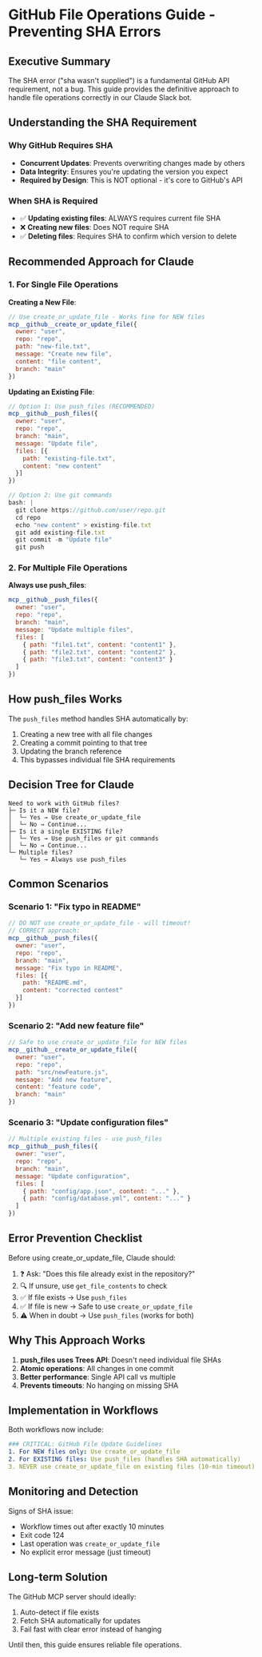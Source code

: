 # GitHub File Operations Guide - Preventing SHA Errors

## Executive Summary

The SHA error ("sha wasn't supplied") is a fundamental GitHub API requirement, not a bug. This guide provides the definitive approach to handle file operations correctly in our Claude Slack bot.

## Understanding the SHA Requirement

### Why GitHub Requires SHA
- **Concurrent Updates**: Prevents overwriting changes made by others
- **Data Integrity**: Ensures you're updating the version you expect
- **Required by Design**: This is NOT optional - it's core to GitHub's API

### When SHA is Required
- ✅ **Updating existing files**: ALWAYS requires current file SHA
- ❌ **Creating new files**: Does NOT require SHA
- ✅ **Deleting files**: Requires SHA to confirm which version to delete

## Recommended Approach for Claude

### 1. For Single File Operations

**Creating a New File**:
```javascript
// Use create_or_update_file - Works fine for NEW files
mcp__github__create_or_update_file({
  owner: "user",
  repo: "repo",
  path: "new-file.txt",
  message: "Create new file",
  content: "file content",
  branch: "main"
})
```

**Updating an Existing File**:
```javascript
// Option 1: Use push_files (RECOMMENDED)
mcp__github__push_files({
  owner: "user",
  repo: "repo",
  branch: "main",
  message: "Update file",
  files: [{
    path: "existing-file.txt",
    content: "new content"
  }]
})

// Option 2: Use git commands
bash: |
  git clone https://github.com/user/repo.git
  cd repo
  echo "new content" > existing-file.txt
  git add existing-file.txt
  git commit -m "Update file"
  git push
```

### 2. For Multiple File Operations

**Always use push_files**:
```javascript
mcp__github__push_files({
  owner: "user",
  repo: "repo",
  branch: "main",
  message: "Update multiple files",
  files: [
    { path: "file1.txt", content: "content1" },
    { path: "file2.txt", content: "content2" },
    { path: "file3.txt", content: "content3" }
  ]
})
```

## How push_files Works

The `push_files` method handles SHA automatically by:
1. Creating a new tree with all file changes
2. Creating a commit pointing to that tree
3. Updating the branch reference
4. This bypasses individual file SHA requirements

## Decision Tree for Claude

```
Need to work with GitHub files?
├─ Is it a NEW file?
│  └─ Yes → Use create_or_update_file
│  └─ No → Continue...
├─ Is it a single EXISTING file?
│  └─ Yes → Use push_files or git commands
│  └─ No → Continue...
└─ Multiple files?
   └─ Yes → Always use push_files
```

## Common Scenarios

### Scenario 1: "Fix typo in README"
```javascript
// DO NOT use create_or_update_file - will timeout!
// CORRECT approach:
mcp__github__push_files({
  owner: "user",
  repo: "repo",
  branch: "main",
  message: "Fix typo in README",
  files: [{
    path: "README.md",
    content: "corrected content"
  }]
})
```

### Scenario 2: "Add new feature file"
```javascript
// Safe to use create_or_update_file for NEW files
mcp__github__create_or_update_file({
  owner: "user",
  repo: "repo",
  path: "src/newFeature.js",
  message: "Add new feature",
  content: "feature code",
  branch: "main"
})
```

### Scenario 3: "Update configuration files"
```javascript
// Multiple existing files - use push_files
mcp__github__push_files({
  owner: "user",
  repo: "repo",
  branch: "main",
  message: "Update configuration",
  files: [
    { path: "config/app.json", content: "..." },
    { path: "config/database.yml", content: "..." }
  ]
})
```

## Error Prevention Checklist

Before using create_or_update_file, Claude should:
1. ❓ Ask: "Does this file already exist in the repository?"
2. 🔍 If unsure, use `get_file_contents` to check
3. ✅ If file exists → Use `push_files`
4. ✅ If file is new → Safe to use `create_or_update_file`
5. ⚠️  When in doubt → Use `push_files` (works for both)

## Why This Approach Works

1. **push_files uses Trees API**: Doesn't need individual file SHAs
2. **Atomic operations**: All changes in one commit
3. **Better performance**: Single API call vs multiple
4. **Prevents timeouts**: No hanging on missing SHA

## Implementation in Workflows

Both workflows now include:
```yaml
### CRITICAL: GitHub File Update Guidelines
1. For NEW files only: Use create_or_update_file
2. For EXISTING files: Use push_files (handles SHA automatically)
3. NEVER use create_or_update_file on existing files (10-min timeout)
```

## Monitoring and Detection

Signs of SHA issue:
- Workflow times out after exactly 10 minutes
- Exit code 124
- Last operation was `create_or_update_file`
- No explicit error message (just timeout)

## Long-term Solution

The GitHub MCP server should ideally:
1. Auto-detect if file exists
2. Fetch SHA automatically for updates
3. Fail fast with clear error instead of hanging

Until then, this guide ensures reliable file operations.